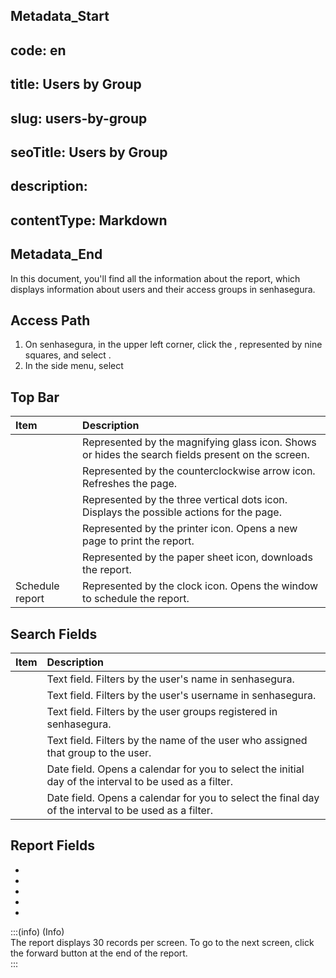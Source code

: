## Metadata_Start 
## code: en
## title: Users by Group 
## slug: users-by-group 
## seoTitle: Users by Group 
## description:  
## contentType: Markdown 
## Metadata_End
In this document, you'll find all the information about the  report, which displays information about users and their access groups in senhasegura.

## Access Path

1. On senhasegura, in the upper left corner, click the , represented by nine squares, and select .  
2. In the side menu, select 

## Top Bar

| Item | Description |
| :---- | :---- |
|  | Represented by the magnifying glass icon. Shows or hides the search fields present on the screen. |
|  | Represented by the counterclockwise arrow icon. Refreshes the page. |
|  | Represented by the three vertical dots icon. Displays the possible actions for the page. |
|  | Represented by the printer icon. Opens a new page to print the report. |
|  | Represented by the paper sheet icon, downloads the report. |
| Schedule report | Represented by the clock icon. Opens the window to schedule the report. |

## Search Fields

| Item | Description |
| :---- | :---- |
|  | Text field. Filters by the user's name in senhasegura. |
|  | Text field. Filters by the user's username in senhasegura. |
|  | Text field. Filters by the user groups registered in senhasegura. |
|  | Text field. Filters by the name of the user who assigned that group to the user. |
|  | Date field. Opens a calendar for you to select the initial day of the interval to be used as a filter. |
|  | Date field. Opens a calendar for you to select the final day of the interval to be used as a filter. |

## Report Fields

*   
*   
*   
*   
*  

:::(info) (Info)   
The report displays 30 records per screen. To go to the next screen, click the forward button at the end of the report.   
:::